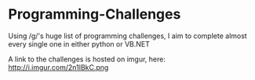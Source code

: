 # Programming-Challenges
Using /g/'s huge list of programming challenges, I aim to complete almost every single one in either python or VB.NET

A link to the challenges is hosted on imgur, here: http://i.imgur.com/2n1IBkC.png
